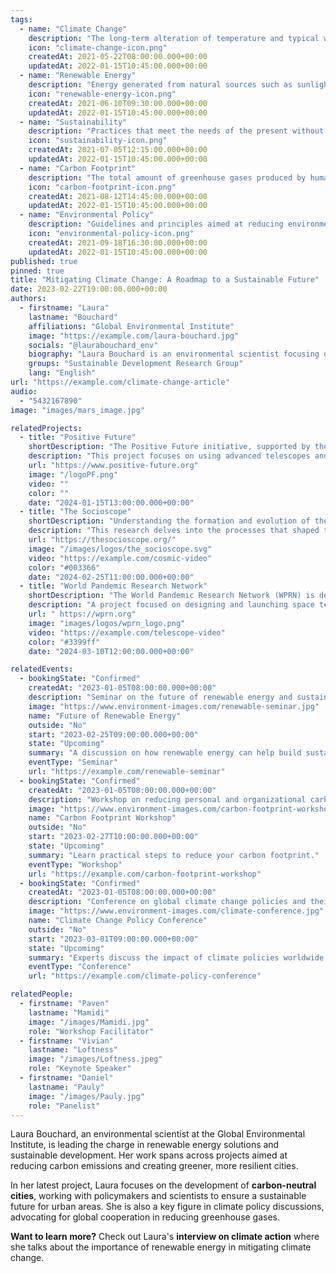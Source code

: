 ```yaml
---
tags:
  - name: "Climate Change"
    description: "The long-term alteration of temperature and typical weather patterns in a place."
    icon: "climate-change-icon.png"
    createdAt: 2021-05-22T08:00:00.000+00:00
    updatedAt: 2022-01-15T10:45:00.000+00:00
  - name: "Renewable Energy"
    description: "Energy generated from natural sources such as sunlight, wind, and water."
    icon: "renewable-energy-icon.png"
    createdAt: 2021-06-10T09:30:00.000+00:00
    updatedAt: 2022-01-15T10:45:00.000+00:00
  - name: "Sustainability"
    description: "Practices that meet the needs of the present without compromising the ability of future generations to meet their own needs."
    icon: "sustainability-icon.png"
    createdAt: 2021-07-05T12:15:00.000+00:00
    updatedAt: 2022-01-15T10:45:00.000+00:00
  - name: "Carbon Footprint"
    description: "The total amount of greenhouse gases produced by human activities, measured in carbon dioxide equivalents."
    icon: "carbon-footprint-icon.png"
    createdAt: 2021-08-12T14:45:00.000+00:00
    updatedAt: 2022-01-15T10:45:00.000+00:00
  - name: "Environmental Policy"
    description: "Guidelines and principles aimed at reducing environmental harm and promoting sustainability."
    icon: "environmental-policy-icon.png"
    createdAt: 2021-09-18T16:30:00.000+00:00
    updatedAt: 2022-01-15T10:45:00.000+00:00
published: true
pinned: true
title: "Mitigating Climate Change: A Roadmap to a Sustainable Future"
date: 2023-02-22T19:00:00.000+00:00
authors:
  - firstname: "Laura"
    lastname: "Bouchard"
    affiliations: "Global Environmental Institute"
    image: "https://example.com/laura-bouchard.jpg"
    socials: "@laurabouchard_env"
    biography: "Laura Bouchard is an environmental scientist focusing on climate change mitigation and renewable energy solutions."
    groups: "Sustainable Development Research Group"
    lang: "English"
url: "https://example.com/climate-change-article"
audio:
  - "5432167890"
image: "images/mars_image.jpg"

relatedProjects:
  - title: "Positive Future"
    shortDescription: "The Positive Future initiative, supported by the Institut d'études avancées de Paris and the Fondation 2100"
    description: "This project focuses on using advanced telescopes and algorithms to identify and study exoplanets in our galaxy."
    url: "https://www.positive-future.org"
    image: "/logoPF.png"
    video: ""
    color: ""
    date: "2024-01-15T13:00:00.000+00:00"
  - title: "The Socioscope"
    shortDescription: "Understanding the formation and evolution of the universe"
    description: "This research delves into the processes that shaped the universe, from the Big Bang to present-day cosmic structures."
    url: "https://thesocioscope.org/"
    image: "/images/logos/the_socioscope.svg"
    video: "https://example.com/cosmic-video"
    color: "#003366"
    date: "2024-02-25T11:00:00.000+00:00"
  - title: "World Pandemic Research Network"
    shortDescription: "The World Pandemic Research Network (WPRN) is dedicated to facilitating international collaboration in pandemic research"
    description: "A project focused on designing and launching space telescopes to observe distant galaxies, stars, and planets."
    url: " https://wprn.org"
    image: "images/logos/wprn_logo.png"
    video: "https://example.com/telescope-video"
    color: "#3399ff"
    date: "2024-03-10T12:00:00.000+00:00"

relatedEvents:
  - bookingState: "Confirmed"
    createdAt: "2023-01-05T08:00:00.000+00:00"
    description: "Seminar on the future of renewable energy and sustainable cities."
    image: "https://www.environment-images.com/renewable-seminar.jpg"
    name: "Future of Renewable Energy"
    outside: "No"
    start: "2023-02-25T09:00:00.000+00:00"
    state: "Upcoming"
    summary: "A discussion on how renewable energy can help build sustainable cities."
    eventType: "Seminar"
    url: "https://example.com/renewable-seminar"
  - bookingState: "Confirmed"
    createdAt: "2023-01-05T08:00:00.000+00:00"
    description: "Workshop on reducing personal and organizational carbon footprints."
    image: "https://www.environment-images.com/carbon-footprint-workshop.jpg"
    name: "Carbon Footprint Workshop"
    outside: "No"
    start: "2023-02-27T10:00:00.000+00:00"
    state: "Upcoming"
    summary: "Learn practical steps to reduce your carbon footprint."
    eventType: "Workshop"
    url: "https://example.com/carbon-footprint-workshop"
  - bookingState: "Confirmed"
    createdAt: "2023-01-05T08:00:00.000+00:00"
    description: "Conference on global climate change policies and their effectiveness."
    image: "https://www.environment-images.com/climate-conference.jpg"
    name: "Climate Change Policy Conference"
    outside: "No"
    start: "2023-03-01T09:00:00.000+00:00"
    state: "Upcoming"
    summary: "Experts discuss the impact of climate policies worldwide."
    eventType: "Conference"
    url: "https://example.com/climate-policy-conference"

relatedPeople:
  - firstname: "Paven"
    lastname: "Mamidi"
    image: "/images/Mamidi.jpg"
    role: "Workshop Facilitator"
  - firstname: "Vivian"
    lastname: "Loftness"
    image: "/images/Loftness.jpeg"
    role: "Keynote Speaker"
  - firstname: "Daniel"
    lastname: "Pauly"
    image: "/images/Pauly.jpg"
    role: "Panelist"
---
```


Laura Bouchard, an environmental scientist at the Global Environmental Institute, is leading the charge in renewable energy solutions and sustainable development. Her work spans across projects aimed at reducing carbon emissions and creating greener, more resilient cities.

In her latest project, Laura focuses on the development of **carbon-neutral cities**, working with policymakers and scientists to ensure a sustainable future for urban areas. She is also a key figure in climate policy discussions, advocating for global cooperation in reducing greenhouse gases.

**Want to learn more?** Check out Laura's **interview on climate action** where she talks about the importance of renewable energy in mitigating climate change.
